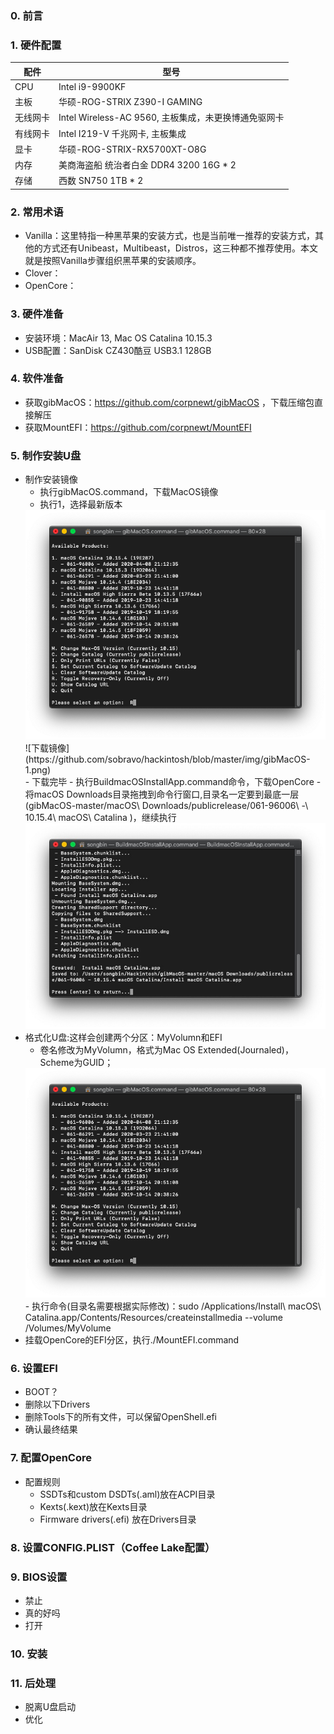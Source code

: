 ### 0. 前言

### 1. 硬件配置
 |配件|型号|
 |---|---|
 |CPU|Intel i9-9900KF|
 |主板|华硕-ROG-STRIX Z390-I GAMING|
 |无线网卡|Intel Wireless-AC 9560, 主板集成，未更换博通免驱网卡|
 |有线网卡|Intel I219-V 千兆网卡, 主板集成|
 |显卡|华硕-ROG-STRIX-RX5700XT-O8G|
 |内存|美商海盗船 统治者白金 DDR4 3200 16G * 2|
 |存储|西数 SN750 1TB * 2|

### 2. 常用术语
- Vanilla：这里特指一种黑苹果的安装方式，也是当前唯一推荐的安装方式，其他的方式还有Unibeast，Multibeast，Distros，这三种都不推荐使用。本文就是按照Vanilla步骤组织黑苹果的安装顺序。
- Clover：
- OpenCore：

### 3. 硬件准备
- 安装环境：MacAir 13, Mac OS Catalina 10.15.3
- USB配置：SanDisk CZ430酷豆 USB3.1 128GB

### 4. 软件准备
- 获取gibMacOS：https://github.com/corpnewt/gibMacOS ，下载压缩包直接解压
- 获取MountEFI：https://github.com/corpnewt/MountEFI

### 5. 制作安装U盘
- 制作安装镜像
  - 执行gibMacOS.command，下载MacOS镜像
  - 执行1，选择最新版本
  <!-- ![](https://github.com/sobravo/hackintosh/blob/master/img/gibMacOS-1.png) -- Can't align to the left, be check in the future -->
  <div align=left><img  src="https://github.com/sobravo/hackintosh/blob/master/img/gibMacOS-1.png"/>
  <div align="left">![下载镜像](https://github.com/sobravo/hackintosh/blob/master/img/gibMacOS-1.png)</div>
  - 下载完毕
  - 执行BuildmacOSInstallApp.command命令，下载OpenCore
  - 将macOS Downloads目录拖拽到命令行窗口,目录名一定要到最底一层(gibMacOS-master/macOS\ Downloads/publicrelease/061-96006\ -\ 10.15.4\ macOS\ Catalina )，继续执行
  <div align=left><img  src="https://github.com/sobravo/hackintosh/blob/master/img/gibMacOS-5.jpg"/>
- 格式化U盘:这样会创建两个分区：MyVolumn和EFI
  - 卷名修改为MyVolumn，格式为Mac OS Extended(Journaled)，Scheme为GUID；
   <div align=left><img 此处有图  src="https://github.com/sobravo/hackintosh/blob/master/img/gibMacOS-1.png"/>
  - 执行命令(目录名需要根据实际修改)：sudo /Applications/Install\ macOS\ Catalina.app/Contents/Resources/createinstallmedia --volume /Volumes/MyVolume
 - 挂载OpenCore的EFI分区，执行./MountEFI.command

### 6. 设置EFI
- BOOT？
- 删除以下Drivers
- 删除Tools下的所有文件，可以保留OpenShell.efi
- 确认最终结果

### 7. 配置OpenCore
- 配置规则
  - SSDTs和custom DSDTs(.aml)放在ACPI目录
  - Kexts(.kext)放在Kexts目录
  - Firmware drivers(.efi) 放在Drivers目录
### 8. 设置CONFIG.PLIST（Coffee Lake配置）

### 9. BIOS设置
- 禁止
- 真的好吗
- 打开

### 10. 安装

### 11. 后处理
- 脱离U盘启动
- 优化
